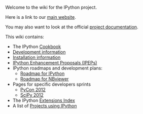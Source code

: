 Welcome to the wiki for the IPython project.

Here is a link to our [main website](http://ipython.org).

You may also want to look at the official [project documentation](http://ipython.org/documentation.html).

This wiki contains:

* The IPython [Cookbook](wiki/Cookbook)
* [Development information](wiki/Development-information)
* [Installation information](wiki/Installation-information)
* [IPython Enhancement Proposals (IPEPs)](wiki/IPEPs:-IPython-Enhancement-Proposals)
* IPython roadmaps and development plans:
  - [Roadmap for IPython](wiki/Roadmap:-IPython)
  - [Roadmap for NBviewer](wiki/Roadmap:-NBviewer)
* Pages for specific developers sprints
  - [PyCon 2012](wiki/Sprints:-PyCon2012)
  - [SciPy 2012](wiki/Sprints:-SciPy2012)
* The IPython [Extensions Index](wiki/Extensions-Index)
* A list of [Projects using IPython](Projects-using-IPython)

